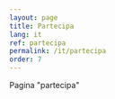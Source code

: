 ```yaml
---
layout: page
title: Partecipa
lang: it
ref: partecipa
permalink: /it/partecipa
order: 7
---
```


Pagina "partecipa"
